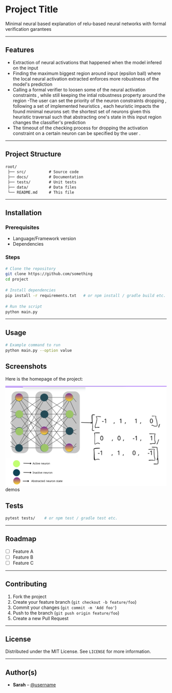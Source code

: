 # Project Title

Minimal neural based explanation of relu-based neural networks
with formal verification garantees

---

## Features

- Extraction of neural activations that happened when the model infered on the input
- Finding the maximum biggest region around input (epsilon ball) where the local neural activation
  extracted enforces more robustness of the model's prediction
- Calling a formal verifier to loosen some of the neural activation constraints ,
  while still keeping the intial robustness property around the region
  -The user can set the priority of the neuron constraints dropping , following a
  set of implemented heuristics , each heuristic impacts the found minimal neurons set:
  the shortest set of neurons given this heuristic traversal such that abstracting one's
  state in this input region changes the classifier's prediction
- The timeout of the checking process for dropping the activation constraint on a certain
  neuron can be specified by the user .

---

## Project Structure

```
root/
 ├── src/          # Source code
 ├── docs/         # Documentation
 ├── tests/        # Unit tests
 ├── data/         # Data files
 └── README.md     # This file
```

---

## Installation

### Prerequisites

- Language/Framework version
- Dependencies

### Steps

```bash
# Clone the repository
git clone https://github.com/something
cd project

# Install dependencies
pip install -r requirements.txt   # or npm install / gradle build etc.

# Run the script
python main.py
```

---

## Usage

```bash
# Example command to run
python main.py --option value
```

## Screenshots

Here is the homepage of the project:

![Homepage Screenshot](assets/homepage.png)
demos

## Tests

```bash
pytest tests/    # or npm test / gradle test etc.
```

---

## Roadmap

- [ ] Feature A
- [ ] Feature B
- [ ] Feature C

---

## Contributing

1. Fork the project
2. Create your feature branch (`git checkout -b feature/foo`)
3. Commit your changes (`git commit -m 'Add foo'`)
4. Push to the branch (`git push origin feature/foo`)
5. Create a new Pull Request

---

## License

Distributed under the MIT License. See `LICENSE` for more information.

---

## Author(s)

- **Sarah** – [@username](https://github.com/SarahDribi)
